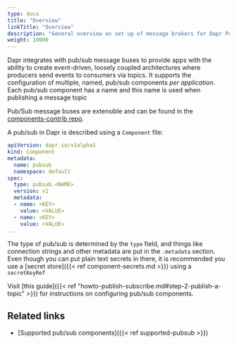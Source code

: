 ```yaml
---
type: docs
title: "Overview"
linkTitle: "Overview"
description: "General overview on set up of message brokers for Dapr Pub/Sub"
weight: 10000
---
```


Dapr integrates with pub/sub message buses to provide apps with the ability to create event-driven, loosely coupled architectures where producers send events to consumers via topics. It supports the configuration of multiple, named, pub/sub components *per application*. Each pub/sub component has a name and this name is used when publishing a message topic

Pub/Sub message buses are extensible and can be found in the [components-contrib repo](https://github.com/dapr/components-contrib).

A pub/sub in Dapr is described using a `Component` file:

```yaml
apiVersion: dapr.io/v1alpha1
kind: Component
metadata:
  name: pubsub
  namespace: default
spec:
  type: pubsub.<NAME>
  version: v1
  metadata:
  - name: <KEY>
    value: <VALUE>
  - name: <KEY>
    value: <VALUE>
...
```

The type of pub/sub is determined by the `type` field, and things like connection strings and other metadata are put in the `.metadata` section. Even though you can put plain text secrets in there, it is recommended you use a [secret store]({{< ref component-secrets.md >}}) using a `secretKeyRef`

Visit [this guide]({{< ref "howto-publish-subscribe.md#step-2-publish-a-topic" >}}) for instructions on configuring pub/sub components.

## Related links

- [Supported pub/sub components]({{< ref supported-pubsub >}})